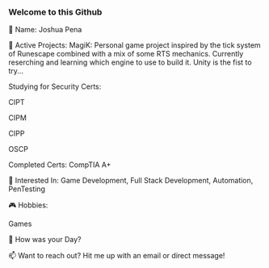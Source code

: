 ### Welcome to this Github 
📛 Name: Joshua Pena

🚧 Active Projects:
MagiK:
  Personal game project inspired by the tick system of Runescape combined with a mix of some RTS mechanics.
  Currently reserching and learning which engine to use to build it. Unity is the fist to try...
  
Studying for Security Certs:

CIPT

CIPM

CIPP

OSCP

Completed Certs:
CompTIA A+

🌽 Interested In: Game Development, Full Stack Development, Automation, PenTesting

🎮 Hobbies:

Games

💬 How was your Day?

📫 Want to reach out? Hit me up with an email or direct message!
